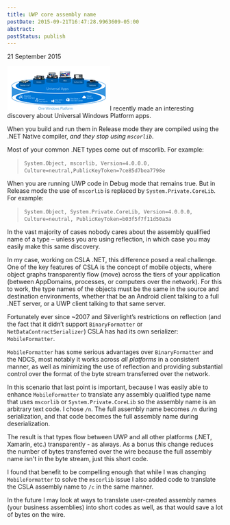 ```yaml
---
title: UWP core assembly name
postDate: 2015-09-21T16:47:28.9963609-05:00
abstract: 
postStatus: publish
---
```

21 September 2015

[![Universal-Windows-Platform-Small](binary/Windows-Live-Writer/UWP-core-assembly-name_E7AE/Universal-Windows-Platform-Small_thumb.png "Universal-Windows-Platform-Small")](binary/Windows-Live-Writer/UWP-core-assembly-name_E7AE/Universal-Windows-Platform-Small_2.png)I recently made an interesting discovery about Universal Windows Platform apps.

When you build and run them in Release mode they are compiled using the .NET Native compiler, *and they stop using `mscorlib`*.

Most of your common .NET types come out of mscorlib. For example:


> `System.Object, mscorlib, Version=4.0.0.0, Culture=neutral,PublicKeyToken=7ce85d7bea7798e`


When you are running UWP code in Debug mode that remains true. But in Release mode the use of `mscorlib` is replaced by `System.Private.CoreLib`. For example:


> `System.Object, System.Private.CoreLib, Version=4.0.0.0, Culture=neutral, PublicKeyToken=b03f5f7f11d50a3a`


In the vast majority of cases nobody cares about the assembly qualified name of a type – unless you are using reflection, in which case you may easily make this same discovery.

In my case, working on CSLA .NET, this difference posed a real challenge. One of the key features of CSLA is the concept of mobile objects, where object graphs transparently flow (move) across the tiers of your application (between AppDomains, processes, or computers over the network). For this to work, the type names of the objects must be the same in the source and destination environments, whether that be an Android client talking to a full .NET server, or a UWP client talking to that same server.

Fortunately ever since ~2007 and Silverlight’s restrictions on reflection (and the fact that it didn’t support `BinaryFormatter` or `NetDataContractSerializer`) CSLA has had its own serializer: `MobileFormatter`.

`MobileFormatter` has some serious advantages over `BinaryFormatter` and the NDCS, most notably it works across *all platforms* in a consistent manner, as well as minimizing the use of reflection and providing substantial control over the format of the byte stream transferred over the network.

In this scenario that last point is important, because I was easily able to enhance `MobileFormatter` to translate any assembly qualified type name that uses `mscorlib` or `System.Private.CoreLib` so the assembly name is an arbitrary text code. I chose `/n`. The full assembly name becomes `/n` during serialization, and that code becomes the full assembly name during deserialization.

The result is that types flow between UWP and all other platforms (.NET, Xamarin, etc.) transparently - as always. As a bonus this change reduces the number of bytes transferred over the wire because the full assembly name isn't in the byte stream, just this short code.

I found that benefit to be compelling enough that while I was changing `MobileFormatter` to solve the `mscorlib` issue I also added code to translate the CSLA assembly name to `/c` in the same manner.

In the future I may look at ways to translate user-created assembly names (your business assemblies) into short codes as well, as that would save a lot of bytes on the wire.
